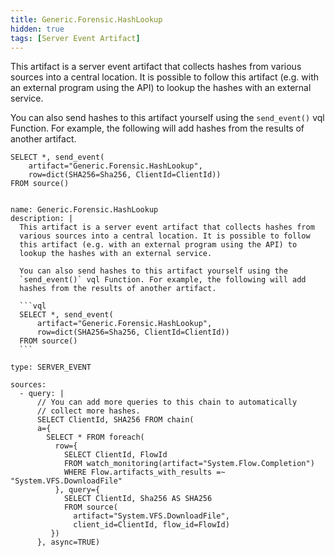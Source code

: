 ```yaml
---
title: Generic.Forensic.HashLookup
hidden: true
tags: [Server Event Artifact]
---
```


This artifact is a server event artifact that collects hashes from
various sources into a central location. It is possible to follow
this artifact (e.g. with an external program using the API) to
lookup the hashes with an external service.

You can also send hashes to this artifact yourself using the
`send_event()` vql Function. For example, the following will add
hashes from the results of another artifact.

```vql
SELECT *, send_event(
    artifact="Generic.Forensic.HashLookup",
    row=dict(SHA256=Sha256, ClientId=ClientId))
FROM source()
```


<pre><code class="language-yaml">
name: Generic.Forensic.HashLookup
description: |
  This artifact is a server event artifact that collects hashes from
  various sources into a central location. It is possible to follow
  this artifact (e.g. with an external program using the API) to
  lookup the hashes with an external service.

  You can also send hashes to this artifact yourself using the
  `send_event()` vql Function. For example, the following will add
  hashes from the results of another artifact.

  ```vql
  SELECT *, send_event(
      artifact=&quot;Generic.Forensic.HashLookup&quot;,
      row=dict(SHA256=Sha256, ClientId=ClientId))
  FROM source()
  ```

type: SERVER_EVENT

sources:
  - query: |
      // You can add more queries to this chain to automatically
      // collect more hashes.
      SELECT ClientId, SHA256 FROM chain(
      a={
        SELECT * FROM foreach(
          row={
            SELECT ClientId, FlowId
            FROM watch_monitoring(artifact=&quot;System.Flow.Completion&quot;)
            WHERE Flow.artifacts_with_results =~ &quot;System.VFS.DownloadFile&quot;
          }, query={
            SELECT ClientId, Sha256 AS SHA256
            FROM source(
              artifact=&quot;System.VFS.DownloadFile&quot;,
              client_id=ClientId, flow_id=FlowId)
         })
      }, async=TRUE)

</code></pre>

